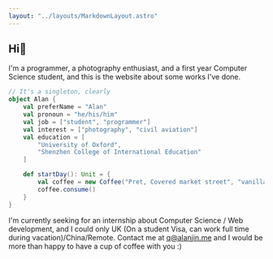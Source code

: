```yaml
---
layout: "../layouts/MarkdownLayout.astro"
---
```


## Hi👋

I'm a programmer, a photography enthusiast, and a first year Computer Science student, and this is the website about some works I've done.

```scala
// It's a singleton, clearly
object Alan {
    val preferName = "Alan"
    val pronoun = "he/his/him"
    val job = ["student", "programmer"]
    val interest = ["photography", "civil aviation"]
    val education = [
        "University of Oxford",
        "Shenzhen College of International Education"
    ]

    def startDay(): Unit = {
        val coffee = new Coffee("Pret, Covered market street", "vanilla latte")
        coffee.consume()
    }
}
```

I'm currently seeking for an internship about Computer Science / Web development, and I could only UK (On a student Visa, can work full time during vacation)/China/Remote. Contact me at q@alanjin.me and I would be more than happy to have a cup of coffee with you :)